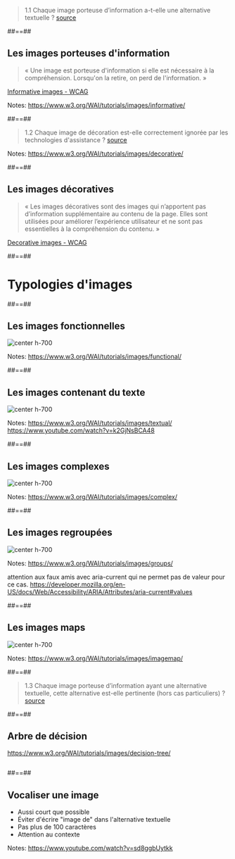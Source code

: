 <!-- .slide: class="quote-slide" -->

> 1.1 Chaque image porteuse d’information a-t-elle une alternative textuelle ?
[source](https://accessibilite.numerique.gouv.fr/methode/criteres-et-tests/#1.1)

##==##

<!-- .slide: class="with-code-bg-dark" -->

## Les images porteuses d'information

> « Une image est porteuse d'information si elle est nécessaire à la compréhension. Lorsqu'on la retire, on perd de l'information. »

<a href="https://www.w3.org/WAI/tutorials/images/informative/">Informative images - WCAG</a>

Notes:
https://www.w3.org/WAI/tutorials/images/informative/

##==##

<!-- .slide: class="quote-slide" -->

> 1.2 Chaque image de décoration est-elle correctement ignorée par les technologies d'assistance ?
[source](https://accessibilite.numerique.gouv.fr/methode/criteres-et-tests/#1.2)

Notes:
https://www.w3.org/WAI/tutorials/images/decorative/

##==##

<!-- .slide: class="with-code-bg-dark" -->

## Les images décoratives

> « Les images décoratives sont des images qui n’apportent pas d’information supplémentaire au contenu de la page. Elles sont utilisées pour améliorer l’expérience utilisateur et ne sont pas essentielles à la compréhension du contenu. »

<a href="https://www.w3.org/WAI/tutorials/images/decorative/">Decorative images - WCAG</a>
<!-- ![center h-700](./assets/images/image-decorative.png) -->

##==##

<!-- .slide: .slide: data-background="#3d4349" class="transition" -->

# Typologies d'images

##==##

<!-- .slide: class="with-code-bg-dark" -->

## Les images fonctionnelles

![center h-700](./assets/images/image-fonctionnelle.jpeg)

Notes:
https://www.w3.org/WAI/tutorials/images/functional/

##==##

<!-- .slide: class="with-code-bg-dark" -->

## Les images contenant du texte

![center h-700](./assets/images/image-text.webp)


Notes:
https://www.w3.org/WAI/tutorials/images/textual/
https://www.youtube.com/watch?v=k2GjNsBCA48

##==##

<!-- .slide: class="with-code-bg-dark" -->

## Les images complexes

![center h-700](./assets/images/image-complexe.jpg)

Notes:
https://www.w3.org/WAI/tutorials/images/complex/

##==##

<!-- .slide: class="with-code-bg-dark" -->

## Les images regroupées

![center h-700](./assets/images/image-regroupees.png)


Notes:
https://www.w3.org/WAI/tutorials/images/groups/

attention aux faux amis avec aria-current qui ne permet pas de valeur pour ce cas.
https://developer.mozilla.org/en-US/docs/Web/Accessibility/ARIA/Attributes/aria-current#values

##==##

## Les images maps

![center h-700](./assets/images/image-maps.png)

Notes:
https://www.w3.org/WAI/tutorials/images/imagemap/


##==##

<!-- .slide: class="quote-slide" -->

> 1.3 Chaque image porteuse d’information ayant une alternative textuelle, cette alternative est-elle pertinente (hors cas particuliers) ?
[source](https://accessibilite.numerique.gouv.fr/methode/criteres-et-tests/#1.3)
<!-- WCAG propose un decision tree particulièrement efficace -->

##==##

<!-- .slide: class="with-code-bg-dark" -->

## Arbre de décision

https://www.w3.org/WAI/tutorials/images/decision-tree/

<img src="./assets/images/qr-decision-tree.png" alt="" class="center h-500"/>


##==##

## Vocaliser une image

- Aussi court que possible
- Éviter d'écrire "image de" dans l'alternative textuelle
- Pas plus de 100 caractères
- Attention au contexte

Notes:
https://www.youtube.com/watch?v=sd8ggbUytkk
